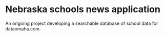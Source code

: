 Nebraska schools news application
=================================

An ongoing project developing a searchable database of school data for dataomaha.com.